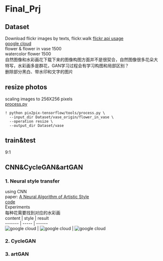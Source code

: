 # Final_Prj

## Dataset
Download flickr images by texts, flickr.walk [flickr api usage](https://www.flickr.com/services/api/)  
[google cloud](https://drive.google.com/drive/folders/1q252qzRZGE5iWlCLZwn1mJfajVxk7I22?usp=sharing)  
flower & flower in vase 1500  
watercolor flower 1500  
自然图像和水彩画花下载下来的图像构图方面并不是很契合，自然图像很多花朵大特写，水彩画多是群花，GAN学习过程会有学习构图和局部区别？  
删除部分黑白、带水印和文字的图片  

## resize photos
scaling images to 256X256 pixels  
[process.py](https://github.com/affinelayer/pix2pix-tensorflow.git)  

```  
! python pix2pix-tensorflow/tools/process.py \
  --input_dir Dataset/vase_origin/flower_in_vase \
  --operation resize \
  --output_dir Dataset/vase  
```  
## train&test
9:1  
## CNN&CycleGAN&artGAN  
### 1. Neural style transfer  
using CNN  
paper: [A Neural Algorithm of Artistic Style](https://arxiv.org/abs/1508.06576)  
[code](https://github.com/keras-team/keras/blob/master/examples/neural_style_transfer.py)  
Experiments  
每种花需要找到对应的水彩画  
content  |  style  |  result  
-------  |  -----  |  ------  
![google cloud](https://drive.google.com/open?id=1KkyMp2JsmzrG28j1iK4jv30qm8P0IKbP)  |  ![google cloud](https://drive.google.com/open?id=18LJIgFk9N6BeNADd74lSjWlagZK5j6ks)  |  ![google cloud](https://drive.google.com/open?id=1MgHi_rzMZlIIuoyKG-d8EeD4AS71jtmC)  


### 2. CycleGAN  
### 3. artGAN

